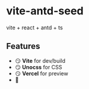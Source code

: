 # vite-antd-seed
vite + react + antd + ts

## Features

- 😏 **Vite** for dev/build
- 😏 **Unocss** for CSS
- 😏 **Vercel** for preview
- 🤡
